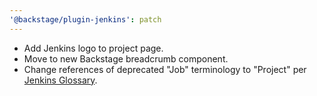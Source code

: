 ```yaml
---
'@backstage/plugin-jenkins': patch
---
```


- Add Jenkins logo to project page.
- Move to new Backstage breadcrumb component.
- Change references of deprecated "Job" terminology to "Project" per [Jenkins Glossary](https://www.jenkins.io/doc/book/glossary/).
